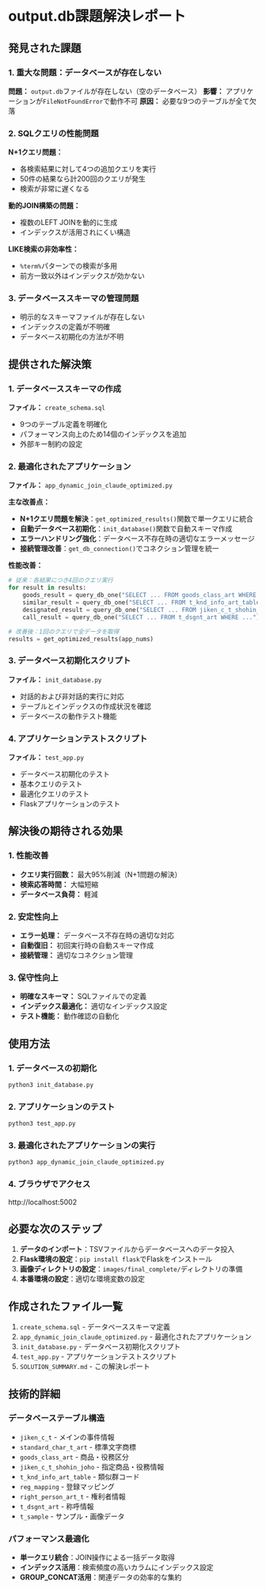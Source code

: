 # output.db課題解決レポート

## 発見された課題

### 1. 重大な問題：データベースが存在しない
**問題：** `output.db`ファイルが存在しない（空のデータベース）
**影響：** アプリケーションが`FileNotFoundError`で動作不可
**原因：** 必要な9つのテーブルが全て欠落

### 2. SQLクエリの性能問題
**N+1クエリ問題：**
- 各検索結果に対して4つの追加クエリを実行
- 50件の結果なら計200回のクエリが発生
- 検索が非常に遅くなる

**動的JOIN構築の問題：**
- 複数のLEFT JOINを動的に生成
- インデックスが活用されにくい構造

**LIKE検索の非効率性：**
- `%term%`パターンでの検索が多用
- 前方一致以外はインデックスが効かない

### 3. データベーススキーマの管理問題
- 明示的なスキーマファイルが存在しない
- インデックスの定義が不明確
- データベース初期化の方法が不明

## 提供された解決策

### 1. データベーススキーマの作成
**ファイル：** `create_schema.sql`
- 9つのテーブル定義を明確化
- パフォーマンス向上のため14個のインデックスを追加
- 外部キー制約の設定

### 2. 最適化されたアプリケーション
**ファイル：** `app_dynamic_join_claude_optimized.py`

**主な改善点：**
- **N+1クエリ問題を解決**：`get_optimized_results()`関数で単一クエリに統合
- **自動データベース初期化**：`init_database()`関数で自動スキーマ作成
- **エラーハンドリング強化**：データベース不存在時の適切なエラーメッセージ
- **接続管理改善**：`get_db_connection()`でコネクション管理を統一

**性能改善：**
```python
# 従来：各結果につき4回のクエリ実行
for result in results:
    goods_result = query_db_one("SELECT ... FROM goods_class_art WHERE ...")
    similar_result = query_db_one("SELECT ... FROM t_knd_info_art_table WHERE ...")
    designated_result = query_db_one("SELECT ... FROM jiken_c_t_shohin_joho WHERE ...")
    call_result = query_db_one("SELECT ... FROM t_dsgnt_art WHERE ...")

# 改善後：1回のクエリで全データを取得
results = get_optimized_results(app_nums)
```

### 3. データベース初期化スクリプト
**ファイル：** `init_database.py`
- 対話的および非対話的実行に対応
- テーブルとインデックスの作成状況を確認
- データベースの動作テスト機能

### 4. アプリケーションテストスクリプト
**ファイル：** `test_app.py`
- データベース初期化のテスト
- 基本クエリのテスト
- 最適化クエリのテスト
- Flaskアプリケーションのテスト

## 解決後の期待される効果

### 1. 性能改善
- **クエリ実行回数：** 最大95%削減（N+1問題の解決）
- **検索応答時間：** 大幅短縮
- **データベース負荷：** 軽減

### 2. 安定性向上
- **エラー処理：** データベース不存在時の適切な対応
- **自動復旧：** 初回実行時の自動スキーマ作成
- **接続管理：** 適切なコネクション管理

### 3. 保守性向上
- **明確なスキーマ：** SQLファイルでの定義
- **インデックス最適化：** 適切なインデックス設定
- **テスト機能：** 動作確認の自動化

## 使用方法

### 1. データベースの初期化
```bash
python3 init_database.py
```

### 2. アプリケーションのテスト
```bash
python3 test_app.py
```

### 3. 最適化されたアプリケーションの実行
```bash
python3 app_dynamic_join_claude_optimized.py
```

### 4. ブラウザでアクセス
http://localhost:5002

## 必要な次のステップ

1. **データのインポート**：TSVファイルからデータベースへのデータ投入
2. **Flask環境の設定**：`pip install flask`でFlaskをインストール
3. **画像ディレクトリの設定**：`images/final_complete/`ディレクトリの準備
4. **本番環境の設定**：適切な環境変数の設定

## 作成されたファイル一覧

1. `create_schema.sql` - データベーススキーマ定義
2. `app_dynamic_join_claude_optimized.py` - 最適化されたアプリケーション
3. `init_database.py` - データベース初期化スクリプト
4. `test_app.py` - アプリケーションテストスクリプト
5. `SOLUTION_SUMMARY.md` - この解決レポート

## 技術的詳細

### データベーステーブル構造
- `jiken_c_t` - メインの事件情報
- `standard_char_t_art` - 標準文字商標
- `goods_class_art` - 商品・役務区分
- `jiken_c_t_shohin_joho` - 指定商品・役務情報
- `t_knd_info_art_table` - 類似群コード
- `reg_mapping` - 登録マッピング
- `right_person_art_t` - 権利者情報
- `t_dsgnt_art` - 称呼情報
- `t_sample` - サンプル・画像データ

### パフォーマンス最適化
- **単一クエリ統合**：JOIN操作による一括データ取得
- **インデックス活用**：検索頻度の高いカラムにインデックス設定
- **GROUP_CONCAT活用**：関連データの効率的な集約